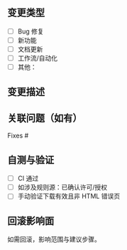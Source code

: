 ## 变更类型

- [ ] Bug 修复
- [ ] 新功能
- [ ] 文档更新
- [ ] 工作流/自动化
- [ ] 其他：

## 变更描述


## 关联问题（如有）

Fixes #

## 自测与验证

- [ ] CI 通过
- [ ] 如涉及规则源：已确认许可/授权
- [ ] 手动验证下载有效且非 HTML 错误页

## 回滚影响面

如需回滚，影响范围与建议步骤。


